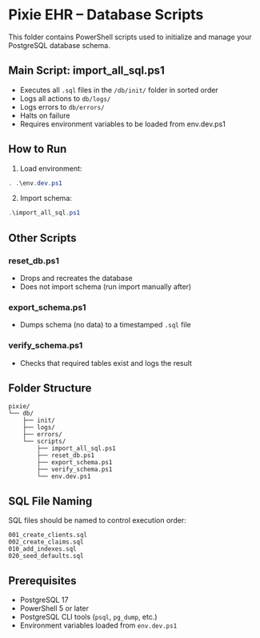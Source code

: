 # Pixie EHR – Database Scripts

This folder contains PowerShell scripts used to initialize and manage your PostgreSQL database schema.

## Main Script: import_all_sql.ps1

- Executes all `.sql` files in the `/db/init/` folder in sorted order
- Logs all actions to `db/logs/`
- Logs errors to `db/errors/`
- Halts on failure
- Requires environment variables to be loaded from env.dev.ps1

## How to Run

1. Load environment:
```powershell
. .\env.dev.ps1
```

2. Import schema:
```powershell
.\import_all_sql.ps1
```

## Other Scripts

### reset_db.ps1

- Drops and recreates the database
- Does not import schema (run import manually after)

### export_schema.ps1

- Dumps schema (no data) to a timestamped `.sql` file

### verify_schema.ps1

- Checks that required tables exist and logs the result

## Folder Structure

```
pixie/
└── db/
    ├── init/
    ├── logs/
    ├── errors/
    └── scripts/
        ├── import_all_sql.ps1
        ├── reset_db.ps1
        ├── export_schema.ps1
        ├── verify_schema.ps1
        └── env.dev.ps1
```

## SQL File Naming

SQL files should be named to control execution order:
```
001_create_clients.sql
002_create_claims.sql
010_add_indexes.sql
020_seed_defaults.sql
```

## Prerequisites

- PostgreSQL 17
- PowerShell 5 or later
- PostgreSQL CLI tools (`psql`, `pg_dump`, etc.)
- Environment variables loaded from `env.dev.ps1`
